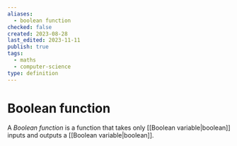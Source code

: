 ```yaml
---
aliases:
  - boolean function
checked: false
created: 2023-08-28
last_edited: 2023-11-11
publish: true
tags:
  - maths
  - computer-science
type: definition
---
```

# Boolean function

A *Boolean function* is a function that takes only [[Boolean variable|boolean]] inputs and outputs a [[Boolean variable|boolean]].
